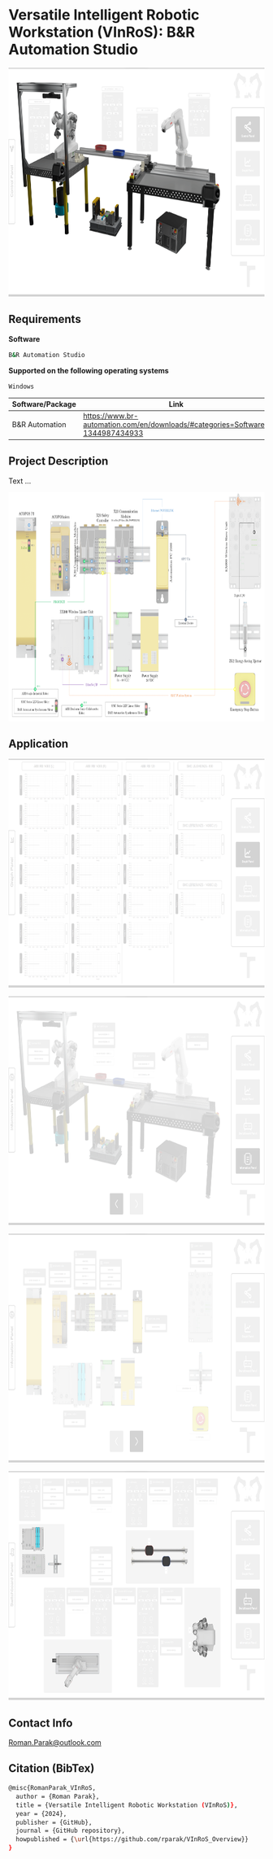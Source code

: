 # Versatile Intelligent Robotic Workstation (VInRoS): B&R Automation Studio

<p align="center">
<img src="https://github.com/rparak/VInRoS_BaR_AS/blob/main/images/VInRoS_MappView.png" width="800" height="450">
</p>

## Requirements

**Software**
```bash
B&R Automation Studio
```

**Supported on the following operating systems**
```bash
Windows
```

| Software/Package      | Link                                                                                  |
| --------------------- | ------------------------------------------------------------------------------------- |
| B&R Automation        | https://www.br-automation.com/en/downloads/#categories=Software-1344987434933         |

## Project Description

Text ...

<p align="center">
<img src="https://github.com/rparak/VInRoS_BaR_AS/blob/main/images/VInRoS_System_Integration.png" width="800" height="450">
</p>

## Application

<p align="center">
<img src="https://github.com/rparak/VInRoS_BaR_AS/blob/main/images/MappView_1.png" width="800" height="450">
</p>

<p align="center">
<img src="https://github.com/rparak/VInRoS_BaR_AS/blob/main/images/MappView_2.png" width="800" height="450">
</p>

<p align="center">
<img src="https://github.com/rparak/VInRoS_BaR_AS/blob/main/images/MappView_3.png" width="800" height="450">
</p>

<p align="center">
<img src="https://github.com/rparak/VInRoS_BaR_AS/blob/main/images/MappView_4.png" width="800" height="450">
</p>


## Contact Info
Roman.Parak@outlook.com

## Citation (BibTex)
```bash
@misc{RomanParak_VInRoS,
  author = {Roman Parak},
  title = {Versatile Intelligent Robotic Workstation (VInRoS)},
  year = {2024},
  publisher = {GitHub},
  journal = {GitHub repository},
  howpublished = {\url{https://github.com/rparak/VInRoS_Overview}}
}

